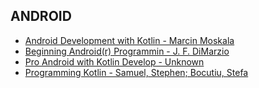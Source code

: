 

## ANDROID

+ [Android Development with Kotlin - Marcin Moskala](https://mega.nz/file/l1lGzQyR#We-TP_qPPKdlHkcM7G41gvakxOANwFKDDC1ripqT-2M)
+ [Beginning Android(r) Programmin - J. F. DiMarzio](https://mega.nz/file/R9kSBIZT#LCTvnueK6cx70zUMFlpifR3twWClbQ3IqqvHLRZGKc0)
+ [Pro Android with Kotlin Develop - Unknown](https://mega.nz/file/Igsm1ILB#4h2l80a1IgWEQa6zEaVxSTXwj4CectplNJq5TvWuDrQ)
+ [Programming Kotlin - Samuel, Stephen; Bocutiu, Stefa](https://mega.nz/file/osk0gK7J#--DgN3bo-g-DiP1g_6dSa3LV6I0UGajWUA2PJLHlRQ4)
